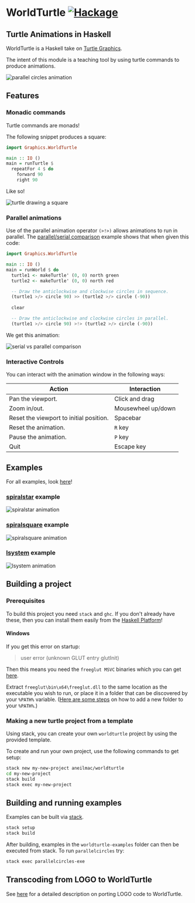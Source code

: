 # WorldTurtle [![Hackage][Hackage badge]][Hackage page]

## Turtle Animations in Haskell

WorldTurtle is a Haskell take on [Turtle Graphics][Turtle graphics wiki].

The intent of this module is a teaching tool by using turtle commands to
produce animations.

![parallel circles animation](worldturtle/docs/images/parallel_circles_animated.gif)

## Features

### Monadic commands

Turtle commands are monads!

The following snippet produces a square:

```haskell
import Graphics.WorldTurtle

main :: IO ()
main = runTurtle $
  repeatFor 4 $ do
    forward 90
    right 90
```

Like so!

![turtle drawing a square](worldturtle/docs/images/basic_turtle_square.gif)
 
### Parallel animations

Use of the parallel animation operator `(>!>)` allows animations to run in
parallel. The
  [parallel/serial comparison](worldturtle-examples/parallelserialcomparison/Main.hs)
example shows that when given this code:

```haskell
import Graphics.WorldTurtle

main :: IO ()
main = runWorld $ do
  turtle1 <- makeTurtle' (0, 0) north green
  turtle2 <- makeTurtle' (0, 0) north red

  -- Draw the anticlockwise and clockwise circles in sequence. 
  (turtle1 >/> circle 90) >> (turtle2 >/> circle (-90))
  
  clear

  -- Draw the anticlockwise and clockwise circles in parallel.
  (turtle1 >/> circle 90) >!> (turtle2 >/> circle (-90))
```

We get this animation:

![serial vs parallel comparison](worldturtle/docs/images/parallel_serial_turtles_2.gif)

### Interactive Controls

You can interact with the animation window in the following ways:

| Action                                  | Interaction        |
|-----------------------------------------|--------------------|
| Pan the viewport.                       | Click and drag     |
| Zoom in/out.                            | Mousewheel up/down |
| Reset the viewport to initial position. | Spacebar           |
| Reset the animation.                    | `R` key            |
| Pause the animation.                    | `P` key            |
| Quit                                    | Escape key         |

## Examples

For all examples, look [here](worldturtle-examples)!

### [spiralstar](worldturtle-examples/spiralstar/Main.hs) example

![spiralstar animation](worldturtle-examples/spiralstar/output.gif)

### [spiralsquare](worldturtle-examples/spiralsquare/Main.hs) example

![spiralsquare animation](worldturtle-examples/spiralsquare/output.gif)

### [lsystem](worldturtle-examples/lsystem/Main.hs) example

![lsystem animation](worldturtle-examples/lsystem/output.gif)

## Building a project

### Prerequisites

To build this project you need `stack` and `ghc`. If you don't
already have these, then you can install them easily from the
[Haskell Platform](https://www.haskell.org/platform/)!

#### Windows

If you get this error on startup:

> user error (unknown GLUT entry glutInit)

Then this means you need the `freeglut MSVC` binaries which you can get
[here](https://www.transmissionzero.co.uk/software/freeglut-devel/).

Extract `freeglut\bin\x64\freeglut.dll` to the same location as the executable
you wish to run, or place it in a folder that can be discovered by your `%PATH%` variable.
([Here are some steps](https://docs.alfresco.com/4.2/tasks/fot-addpath.html) on how to add a new folder to your `%PATH%`.)

### Making a new turtle project from a template

Using stack, you can create your own `worldturtle` project by using the provided
template.

To create and run your own project, use the following commands to get setup:

```sh
stack new my-new-project aneilmac/worldturtle
cd my-new-project
stack build
stack exec my-new-project
```

## Building and running examples

Examples can be built via [stack](https://docs.haskellstack.org/en/stable/README/).

```sh
stack setup
stack build
```

After building, examples in the `worldturtle-examples` folder can then be
executed from stack. To run `parallelcircles` try:

```sh
stack exec parallelcircles-exe
```

[Hackage page]: https://hackage.haskell.org/package/worldturtle
[Hackage badge]: https://img.shields.io/hackage/v/worldturtle
[Turtle graphics wiki]: https://en.wikipedia.org/wiki/Turtle_graphics

## Transcoding from LOGO to WorldTurtle

See [here](LOGOTRANSCODE.md) for a detailed description on porting LOGO code to WorldTurtle.